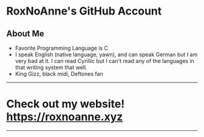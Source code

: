# RoxNoAnne's GitHub Account
## About Me
- Favorite Programming Language is C
- I speak English (native language, yawn), and can speak German but I am very bad at it. I can read Cyrillic but I can't read any of the languages in that writing system that well.
- King Gizz, black midi, Deftones fan
***
# Check out my website! https://roxnoanne.xyz
***


<!--
**R0X0RE0/R0X0RE0** is a ✨ _special_ ✨ repository because its `README.md` (this file) appears on your GitHub profile.

Here are some ideas to get you started:

- 🔭 I’m currently working on ...
- 🌱 I’m currently learning ...
- 👯 I’m looking to collaborate on ...
- 🤔 I’m looking for help with ...
- 💬 Ask me about ...
- 📫 How to reach me: ...
- 😄 Pronouns: ...
- ⚡ Fun fact: ...
-->
